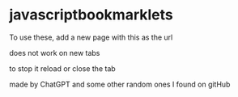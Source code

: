# javascriptbookmarklets

To use these, add a new page with this as the url

does not work on new tabs

to stop it reload or close the tab

made by ChatGPT and some other random ones I found on gitHub
